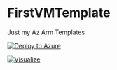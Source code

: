# FirstVMTemplate
Just my Az Arm Templates

[![Deploy to Azure](https://aka.ms/deploytoazurebutton)](https://portal.azure.com/#create/Microsoft.Template/uri/https%3A%2F%2Fraw.githubusercontent.com%2Fsteveramos21%2FAZTemplates%2Fmain%2FWindowsVMTemplates%2FFirstVMTemplate.json
)

[![Visualize](https://aka.ms/deploytoazurebutton)](http://armviz.io/#/?load=https%3A%2F%2Fraw.githubusercontent.com%2Fsteveramos21%2FAZTemplates%2Fmain%2FWindowsVMTemplates%2FFirstVMTemplate.json
)